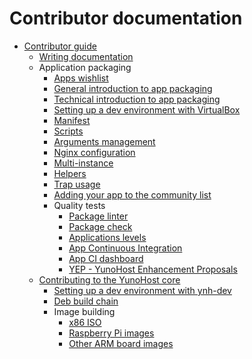 # Contributor documentation

* [Contributor guide](/contribute)
    * [Writing documentation](/write_documentation)
    * Application packaging
       * [Apps wishlist](/apps_wishlist)
       * [General introduction to app packaging](/packaging_apps_start)
       * [Technical introduction to app packaging](/packaging_apps)
       * [Setting up a dev environment with VirtualBox](packaging_apps_virtualbox_fr)
       * [Manifest](packaging_apps_manifest)
       * [Scripts](packaging_apps_scripts)
       * [Arguments management](packaging_apps_arguments_management)
       * [Nginx configuration](packaging_apps_nginx_conf)
       * [Multi-instance](packaging_apps_multiinstance)
       * [Helpers](packaging_apps_helpers)
       * [Trap usage](packaging_apps_trap_fr)
       * [Adding your app to the community list](https://github.com/YunoHost/Apps/#contributing)
       * Quality tests
           * [Package linter](https://github.com/YunoHost/package_linter)
           * [Package check](https://github.com/YunoHost/package_check)
           * [Applications levels](packaging_apps_levels_fr)
           * [App Continuous Integration](https://ci-apps.yunohost.org/jenkins/)
           * [App CI dashboard](https://dash.yunohost.org/appci/branch/stable)
           * [YEP - YunoHost Enhancement Proposals](packaging_apps_guidelines_fr)
    * [Contributing to the YunoHost core](/dev)
       * [Setting up a dev environment with ynh-dev](https://github.com/YunoHost/ynh-dev/blob/master/README.md)
       * [Deb build chain](https://github.com/YunoHost/vinaigrette/blob/master/README.md)
       * Image building
           * [x86 ISO](https://github.com/YunoHost/cd_build)
           * [Raspberry Pi images](https://github.com/YunoHost/rpi-image)
           * [Other ARM board images](https://github.com/YunoHost/arm-images)

